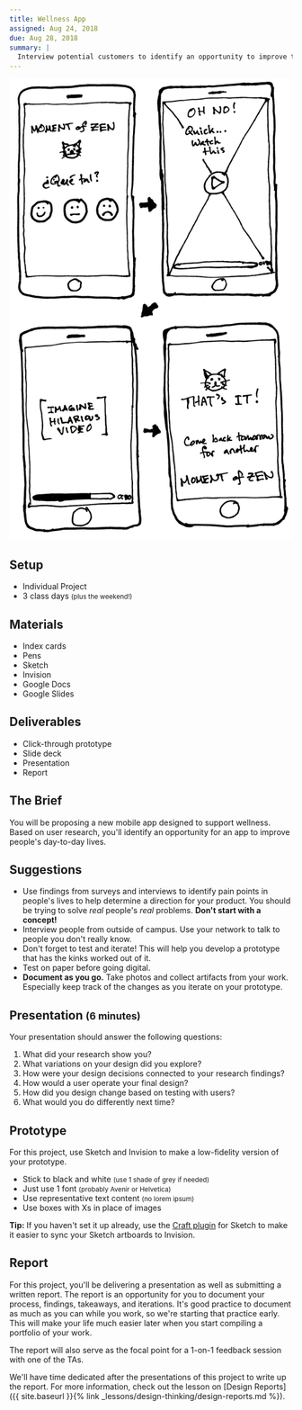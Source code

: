 ```yaml
---
title: Wellness App
assigned: Aug 24, 2018
due: Aug 28, 2018
summary: |
  Interview potential customers to identify an opportunity to improve their well-being with a thoughtful mobile app. Remember: you are not your user.
---
```


<img class="illo aside" src="/assets/images/zen.png" alt="Screen flow for an example app called Moment of Zen" />


Setup
-----

- Individual Project
- 3 class days <small>(plus the weekend!)</small>


Materials
---------

- Index cards
- Pens
- Sketch
- Invision
- Google Docs
- Google Slides


Deliverables
------------

- Click-through prototype
- Slide deck
- Presentation
- Report


The Brief
---------

You will be proposing a new mobile app designed to support wellness. Based on user research, you'll identify an opportunity for an app to improve people's day-to-day lives.


Suggestions
-----------

- Use findings from surveys and interviews to identify pain points in people's lives to help determine a direction for your product. You should be trying to solve *real* people's *real* problems. **Don't start with a concept!**
- Interview people from outside of campus. Use your network to talk to people you don't really know.
- Don't forget to test and iterate! This will help you develop a prototype that has the kinks worked out of it.
- Test on paper before going digital.
- **Document as you go.** Take photos and collect artifacts from your work. Especially keep track of the changes as you iterate on your prototype.


Presentation <small>(6 minutes)</small>
------------

Your presentation should answer the following questions:

1. What did your research show you?
2. What variations on your design did you explore?
3. How were your design decisions connected to your research findings?
4. How would a user operate your final design?
5. How did you design change based on testing with users?
6. What would you do differently next time?


Prototype
---------

For this project, use Sketch and Invision to make a low-fidelity version of your prototype.

- Stick to black and white <small>(use 1 shade of grey if needed)</small>
- Just use 1 font <small>(probably Avenir or Helvetica)</small>
- Use representative text content <small>(no lorem ipsum)</small>
- Use boxes with Xs in place of images

**Tip:** If you haven't set it up already, use the [Craft plugin](https://www.invisionapp.com/craft) for Sketch to make it easier to sync your Sketch artboards to Invision.


Report
------

For this project, you'll be delivering a presentation as well as submitting a written report. The report is an opportunity for you to document your process, findings, takeaways, and iterations. It's good practice to document as much as you can while you work, so we're starting that practice early. This will make your life much easier later when you start compiling a portfolio of your work.

The report will also serve as the focal point for a 1-on-1 feedback session with one of the TAs.

We'll have time dedicated after the presentations of this project to write up the report. For more information, check out the lesson on [Design Reports]({{ site.baseurl }}{% link _lessons/design-thinking/design-reports.md %}).
